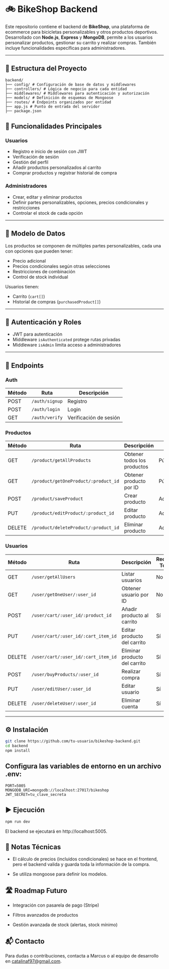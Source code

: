 # 🚲 BikeShop Backend

Este repositorio contiene el backend de **BikeShop**, una plataforma de ecommerce para bicicletas personalizables y otros productos deportivos. Desarrollado con **Node.js**, **Express** y **MongoDB**, permite a los usuarios personalizar productos, gestionar su carrito y realizar compras. También incluye funcionalidades específicas para administradores.

---

## 📁 Estructura del Proyecto

```
backend/ 
├── config/ # Configuración de base de datos y middlewares 
├── controllers/ # Lógica de negocio para cada entidad 
├── middlewares/ # Middlewares para autenticación y autorización 
├── models/ # Definición de esquemas de Mongoose 
├── routes/ # Endpoints organizados por entidad 
├── app.js # Punto de entrada del servidor 
├── package.json
```

## 🧠 Funcionalidades Principales

### Usuarios

- Registro e inicio de sesión con JWT
- Verificación de sesión
- Gestión del perfil
- Añadir productos personalizados al carrito
- Comprar productos y registrar historial de compra

### Administradores

- Crear, editar y eliminar productos
- Definir partes personalizables, opciones, precios condicionales y restricciones
- Controlar el stock de cada opción

---

## 🧩 Modelo de Datos

Los productos se componen de múltiples partes personalizables, cada una con opciones que pueden tener:

- Precio adicional
- Precios condicionales según otras selecciones
- Restricciones de combinación
- Control de stock individual

Usuarios tienen:

- Carrito (`cart[]`)
- Historial de compras (`purchasedProduct[]`)

---

## 🔐 Autenticación y Roles

- JWT para autenticación
- Middleware `isAuthenticated` protege rutas privadas
- Middleware `isAdmin` limita acceso a administradores

---

## 🔄 Endpoints

### Auth

| Método | Ruta            | Descripción             |
|--------|-----------------|-------------------------|
| POST   | `/auth/signup`  | Registro                |
| POST   | `/auth/login`   | Login                   |
| GET    | `/auth/verify`  | Verificación de sesión |

### Productos

| Método | Ruta                                      | Descripción               | Rol        |
|--------|-------------------------------------------|---------------------------|------------|
| GET    | `/product/getAllProducts`                 | Obtener todos los productos | Público  |
| GET    | `/product/getOneProduct/:product_id`      | Obtener producto por ID   | Público    |
| POST   | `/product/saveProduct`                    | Crear producto            | Admin      |
| PUT    | `/product/editProduct/:product_id`        | Editar producto           | Admin      |
| DELETE | `/product/deleteProduct/:product_id`      | Eliminar producto         | Admin      |

### Usuarios

| Método | Ruta                                          | Descripción                     | Requiere Token |
|--------|-----------------------------------------------|----------------------------------|----------------|
| GET    | `/user/getAllUsers`                           | Listar usuarios                 | No             |
| GET    | `/user/getOneUser/:user_id`                   | Obtener usuario por ID          | No             |
| POST   | `/user/cart/:user_id/:product_id`             | Añadir producto al carrito      | Sí             |
| PUT    | `/user/cart/:user_id/:cart_item_id`           | Editar producto del carrito     | Sí             |
| DELETE | `/user/cart/:user_id/:cart_item_id`           | Eliminar producto del carrito   | Sí             |
| POST   | `/user/buyProducts/:user_id`                  | Realizar compra                 | Sí             |
| PUT    | `/user/editUser/:user_id`                     | Editar usuario                  | Sí             |
| DELETE | `/user/deleteUser/:user_id`                   | Eliminar cuenta                 | Sí             |

---

## ⚙️ Instalación

```bash
git clone https://github.com/tu-usuario/bikeshop-backend.git
cd backend
npm install
```

## Configura las variables de entorno en un archivo .env:

```env
PORT=5005
MONGODB_URI=mongodb://localhost:27017/bikeshop
JWT_SECRET=tu_clave_secreta
```

## ▶️ Ejecución
```bash
npm run dev
```
El backend se ejecutará en http://localhost:5005.

## 📌 Notas Técnicas
- El cálculo de precios (incluidos condicionales) se hace en el frontend, pero el backend valida y guarda toda la información de la compra.

- Se utiliza mongoose para definir los modelos.

## 🛣️ Roadmap Futuro
- Integración con pasarela de pago (Stripe)

- Filtros avanzados de productos

- Gestión avanzada de stock (alertas, stock mínimo)


## 📬 Contacto
Para dudas o contribuciones, contacta a Marcus o al equipo de desarrollo en catalinaf97@gmail.com.

